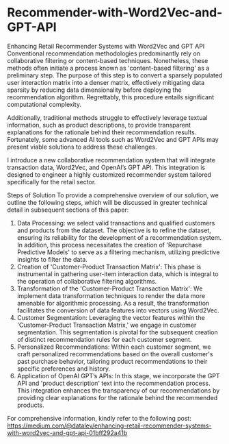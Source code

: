# Recommender-with-Word2Vec-and-GPT-API
Enhancing Retail Recommender Systems with Word2Vec and GPT API
Conventional recommendation methodologies predominantly rely on collaborative filtering or content-based techniques. Nonetheless, these methods often initiate a process known as 'content-based filtering' as a preliminary step. The purpose of this step is to convert a sparsely populated user interaction matrix into a denser matrix, effectively mitigating data sparsity by reducing data dimensionality before deploying the recommendation algorithm. Regrettably, this procedure entails significant computational complexity.

Additionally, traditional methods struggle to effectively leverage textual information, such as product descriptions, to provide transparent explanations for the rationale behind their recommendation results. Fortunately, some advanced AI tools such as Word2Vec and GPT APIs may present viable solutions to address these challenges. 

I introduce a new collaborative recommendation system that will integrate transaction data, Word2Vec, and OpenAI’s GPT API. This integration is designed to engineer a highly customized recommender system tailored specifically for the retail sector.

Steps of Solution
To provide a comprehensive overview of our solution, we outline the following steps, which will be discussed in greater technical detail in subsequent sections of this paper:
1.	Data Processing: we select valid transactions and qualified customers and products from the dataset. The objective is to refine the dataset, ensuring its reliability for the development of a recommendation system. In addition, this process necessitates the creation of 'Repurchase Predictive Models' to serve as a filtering mechanism, utilizing predictive insights to filter the data.
2.	Creation of 'Customer-Product Transaction Matrix': This phase is instrumental in gathering user-item interaction data, which is integral to the operation of collaborative filtering algorithms.
3.	Transformation of the 'Customer-Product Transaction Matrix': We implement data transformation techniques to render the data more amenable for algorithmic processing. As a result, the transformation facilitates the conversion of data features into vectors using Word2Vec. 
4.	Customer Segmentation: Leveraging the vector features within the 'Customer-Product Transaction Matrix,' we engage in customer segmentation. This segmentation is pivotal for the subsequent creation of distinct recommendation rules for each customer segment. 
5.	Personalized Recommendations: Within each customer segment, we craft personalized recommendations based on the overall customer's past purchase behavior, tailoring product recommendations to their specific preferences and history.
6.	Application of  OpenAI GPT’s APIs: In this stage, we incorporate the GPT API and 'product description' text into the recommendation process. This integration enhances the transparency of our recommendations by providing clear explanations for the rationale behind the recommended products.

For comprehensive information, kindly refer to the following post:
https://medium.com/@datalev/enhancing-retail-recommender-systems-with-word2vec-and-gpt-api-01bff292a41b
